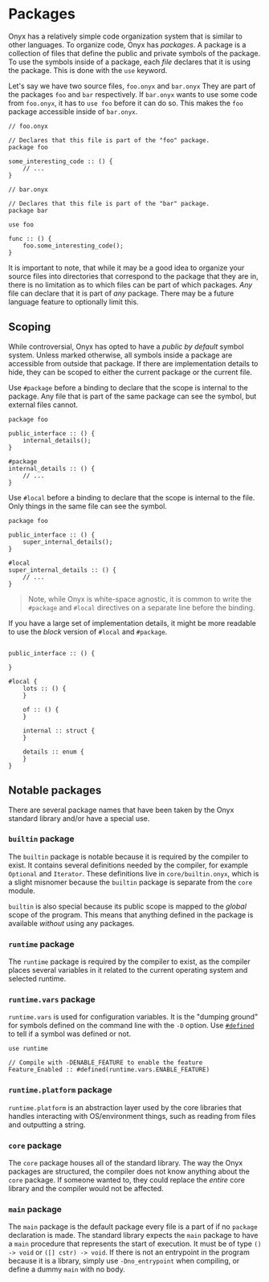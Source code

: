 # Packages

Onyx has a relatively simple code organization system that is similar to other languages.
To organize code, Onyx has *packages*.
A package is a collection of files that define the public and private symbols of the package.
To use the symbols inside of a package, each *file* declares that it is using the package.
This is done with the `use` keyword.

Let's say we have two source files, `foo.onyx` and `bar.onyx`
They are part of the packages `foo` and `bar` respectively.
If `bar.onyx` wants to use some code from `foo.onyx`, it has to `use foo` before it can do so.
This makes the `foo` package accessible inside of `bar.onyx`.

```onyx
// foo.onyx

// Declares that this file is part of the "foo" package.
package foo

some_interesting_code :: () {
    // ...
}
```

```onyx
// bar.onyx

// Declares that this file is part of the "bar" package.
package bar

use foo

func :: () {
    foo.some_interesting_code();
}
```

It is important to note, that while it may be a good idea to organize your source files into directories that correspond to the package that they are in, there is no limitation as to which files can be part of which packages.
<em>Any</em> file can declare that it is part of <em>any</em> package.
There may be a future language feature to optionally limit this.

## Scoping

While controversial, Onyx has opted to have a *public by default* symbol system.
Unless marked otherwise, all symbols inside a package are accessible from outside that package.
If there are implementation details to hide, they can be scoped to either the current package or the current file.

Use `#package` before a binding to declare that the scope is internal to the package.
Any file that is part of the same package can see the symbol, but external files cannot.
```onyx
package foo

public_interface :: () {
    internal_details();
}

#package
internal_details :: () {
    // ...
}
```

Use `#local` before a binding to declare that the scope is internal to the file.
Only things in the same file can see the symbol.
```onyx
package foo

public_interface :: () {
    super_internal_details();
}

#local
super_internal_details :: () {
    // ...
}
```


> Note, while Onyx is white-space agnostic, it is common to write the `#package` and `#local` directives on a separate line before the binding.

If you have a large set of implementation details, it might be more readable to use the *block* version of `#local` and `#package`.
```onyx

public_interface :: () {

}

#local {
    lots :: () {
    }

    of :: () {
    }

    internal :: struct {
    }

    details :: enum {
    }
}
```


## Notable packages

There are several package names that have been taken by the Onyx standard library and/or have a special use.

### `builtin` package

The `builtin` package is notable because it is required by the compiler to exist.
It contains several definitions needed by the compiler, for example `Optional` and `Iterator`.
These definitions live in `core/builtin.onyx`, which is a slight misnomer because the `builtin` package is separate from the `core` module.

`builtin` is also special because its public scope is mapped to the *global* scope of the program.
This means that anything defined in the package is available *without* using any packages.

### `runtime` package

The `runtime` package is required by the compiler to exist, as the compiler places several variables in it related to the current operating system and selected runtime.

### `runtime.vars` package

`runtime.vars` is used for configuration variables.
It is the "dumping ground" for symbols defined on the command line with the `-D` option.
Use [`#defined`](./../directives/defined.md) to tell if a symbol was defined or not.

```onyx
use runtime

// Compile with -DENABLE_FEATURE to enable the feature
Feature_Enabled :: #defined(runtime.vars.ENABLE_FEATURE)
```

### `runtime.platform` package

`runtime.platform` is an abstraction layer used by the core libraries that handles interacting with OS/environment things, such as reading from files and outputting a string.

### `core` package

The `core` package houses all of the standard library.
The way the Onyx packages are structured, the compiler does not know anything about the `core` package.
If someone wanted to, they could replace the *entire* core library and the compiler would not be affected.

### `main` package

The `main` package is the default package every file is a part of if no `package` declaration is made.
The standard library expects the `main` package to have a `main` procedure that represents the start of execution.
It must be of type `() -> void` or `([] cstr) -> void`.
If there is not an entrypoint in the program because it is a library, simply use `-Dno_entrypoint` when compiling,
or define a dummy `main` with no body.

